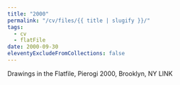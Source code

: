 ```yaml
---
title: "2000"
permalink: "/cv/files/{{ title | slugify }}/"
tags:
  - cv
  - flatFile
date: 2000-09-30
eleventyExcludeFromCollections: false
---
```


Drawings in the Flatfile, Pierogi 2000, Brooklyn, NY LINK